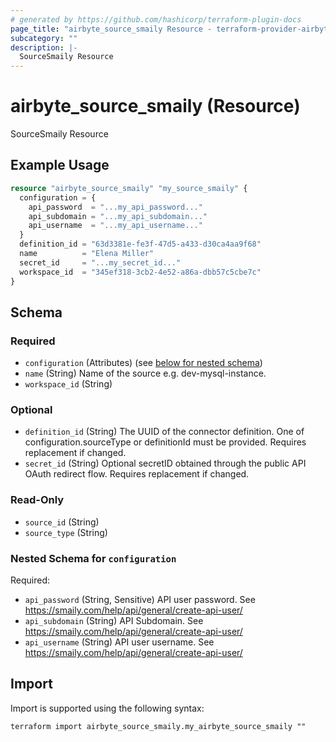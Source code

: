 ```yaml
---
# generated by https://github.com/hashicorp/terraform-plugin-docs
page_title: "airbyte_source_smaily Resource - terraform-provider-airbyte"
subcategory: ""
description: |-
  SourceSmaily Resource
---
```


# airbyte_source_smaily (Resource)

SourceSmaily Resource

## Example Usage

```terraform
resource "airbyte_source_smaily" "my_source_smaily" {
  configuration = {
    api_password  = "...my_api_password..."
    api_subdomain = "...my_api_subdomain..."
    api_username  = "...my_api_username..."
  }
  definition_id = "63d3381e-fe3f-47d5-a433-d30ca4aa9f68"
  name          = "Elena Miller"
  secret_id     = "...my_secret_id..."
  workspace_id  = "345ef318-3cb2-4e52-a86a-dbb57c5cbe7c"
}
```

<!-- schema generated by tfplugindocs -->
## Schema

### Required

- `configuration` (Attributes) (see [below for nested schema](#nestedatt--configuration))
- `name` (String) Name of the source e.g. dev-mysql-instance.
- `workspace_id` (String)

### Optional

- `definition_id` (String) The UUID of the connector definition. One of configuration.sourceType or definitionId must be provided. Requires replacement if changed.
- `secret_id` (String) Optional secretID obtained through the public API OAuth redirect flow. Requires replacement if changed.

### Read-Only

- `source_id` (String)
- `source_type` (String)

<a id="nestedatt--configuration"></a>
### Nested Schema for `configuration`

Required:

- `api_password` (String, Sensitive) API user password. See https://smaily.com/help/api/general/create-api-user/
- `api_subdomain` (String) API Subdomain. See https://smaily.com/help/api/general/create-api-user/
- `api_username` (String) API user username. See https://smaily.com/help/api/general/create-api-user/

## Import

Import is supported using the following syntax:

```shell
terraform import airbyte_source_smaily.my_airbyte_source_smaily ""
```
